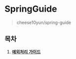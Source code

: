 # SpringGuide
> cheese10yun/spring-guide 

## 목차

1. [**예외처리 가이드**](https://github.com/yoon-youngjin/SSS/blob/main/SpringGuide/docs/step-01.md)

